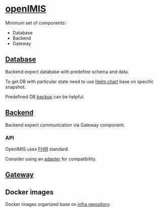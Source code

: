 # [openIMIS](https://github.com/openimis) 

Minimum set of components:

* Database
* Backend
* Gateway

## [Database](https://github.com/openimis/database_postgresql) 

Backend expect database with predefine schema and data.

To get DB with particular state need to use
[Helm chart](https://github.com/GovStackWorkingGroup/sandbox-open-imis/blob/9d5f4f907d5acbbfe4ecd4bf6194de711e2f1a09/sandbox-open-imis/charts/db/templates/db.yaml) base on specific snapshot. 

Predefined DB [backup](https://github.com/GovStackWorkingGroup/sandbox-open-imis/tree/main/backup) can be helpful. 

## [Backend](https://github.com/openimis/openimis-be_py.git)

Backend expect communication via Gateway component.

### API

OpenIMIS uses [FHIR](https://en.wikipedia.org/wiki/Fast_Healthcare_Interoperability_Resources) standard.

Consider using an [adapter](https://github.com/GovStackWorkingGroup/specifications/blob/b86b16b85d2e1260d6c7005c49fb76787dc7a7a6/architecture-and-nonfunctional-requirements/6-onboarding.md#61-adapters) for compatibility.

## [Gateway](https://github.com/openimis/openimis-gateway_dkr.git) 

## Docker images

Docker images organized base on [infra repository](https://github.com/GovStackWorkingGroup/sandbox-infra).